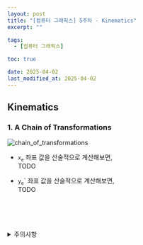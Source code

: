 ```yaml
---
layout: post
title: "[컴퓨터 그래픽스] 5주차 - Kinematics"
excerpt: ""

tags:
  - [컴퓨터 그래픽스]

toc: true

date: 2025-04-02
last_modified_at: 2025-04-02
---
```

## Kinematics
### 1. A Chain of Transformations  
![chain_of_transformations](TODO)  

- `x`<sub>`e`</sub> 좌표 값을 산술적으로 계산해보면,  
TODO  

- `y`<sub>`e`</sub>` 좌표 값을 산술적으로 계산해보면,  
TODO  


<br>
<br>
<br>
<br>
<details>
<summary>주의사항</summary>
<div markdown="1">

이 포스팅은 강원대학교 김종민 교수님의 컴퓨터 그래픽스 수업을 들으며 내용을 정리 한 것입니다.  
수업 내용에 대한 저작권은 교수님께 있으니,  
다른 곳으로의 무분별한 내용 복사를 자제해 주세요.

</div>
</details> 